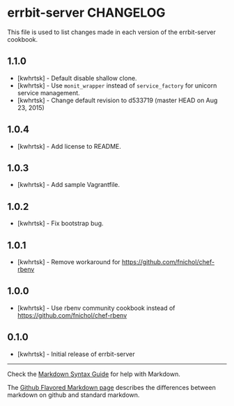 errbit-server CHANGELOG
=======================

This file is used to list changes made in each version of the errbit-server cookbook.

1.1.0
-----
- [kwhrtsk] - Default disable shallow clone.
- [kwhrtsk] - Use `monit_wrapper` instead of `service_factory` for unicorn service management.
- [kwhrtsk] - Change default revision to d533719 (master HEAD on Aug 23, 2015)

1.0.4
-----
- [kwhrtsk] - Add license to README.

1.0.3
-----
- [kwhrtsk] - Add sample Vagrantfile.

1.0.2
-----
- [kwhrtsk] - Fix bootstrap bug.

1.0.1
-----
- [kwhrtsk] - Remove workaround for https://github.com/fnichol/chef-rbenv

1.0.0
-----
- [kwhrtsk] - Use rbenv community cookbook instead of https://github.com/fnichol/chef-rbenv

0.1.0
-----
- [kwhrtsk] - Initial release of errbit-server

- - -
Check the [Markdown Syntax Guide](http://daringfireball.net/projects/markdown/syntax) for help with Markdown.

The [Github Flavored Markdown page](http://github.github.com/github-flavored-markdown/) describes the differences between markdown on github and standard markdown.
